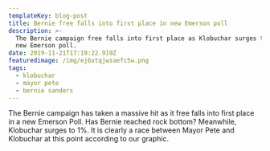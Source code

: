 ```yaml
---
templateKey: blog-post
title: Bernie free falls into first place in new Emerson poll
description: >-
  The Bernie campaign free falls into first place as Klobuchar surges to 1% in a
  new Emerson poll. 
date: 2019-11-21T17:19:22.919Z
featuredimage: /img/ej6xtqjwsaefc5w.png
tags:
  - klobuchar
  - mayor pete
  - bernie sanders
---
```

The Bernie campaign has taken a massive hit as it free falls into first place in a new Emerson Poll. Has Bernie reached rock bottom? Meanwhile, Klobuchar surges to 1%. It is clearly a race between Mayor Pete and Klobuchar at this point according to our graphic.
